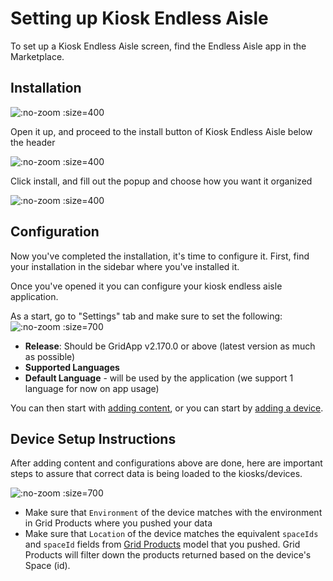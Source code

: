 # Setting up Kiosk Endless Aisle

To set up a Kiosk Endless Aisle screen, find the Endless Aisle app in the Marketplace.

## Installation

![](/assets/marketplace-endless-aisle.png ":no-zoom :size=400")

Open it up, and proceed to the install button of Kiosk Endless Aisle below the header

![](/assets/marketplace-endless-aisle-install.png ":no-zoom :size=400")

Click install, and fill out the popup and choose how you want it organized

![](/assets/marketplace-endless-aisle-installation.png ":no-zoom :size=400")

## Configuration

Now you've completed the installation, it's time to configure it.
First, find your installation in the sidebar where you've installed it.

Once you've opened it you can configure your kiosk endless aisle application.

As a start, go to "Settings" tab and make sure to set the following:
![](/assets/grid-settings.png ":no-zoom :size=700")

- **Release**: Should be GridApp v2.170.0 or above (latest version as much as possible)
- **Supported Languages**
- **Default Language** - will be used by the application (we support 1 language for now on app usage)

You can then start with [adding content](/apps/kiosk-endless-aisle/adding-content.md), or you can start by [adding a device](/general/adding-device.md).

## Device Setup Instructions

After adding content and configurations above are done, here are important steps to assure that correct data is being loaded to the kiosks/devices.

![](/assets/device-settings.png ":no-zoom :size=700")

- Make sure that `Environment` of the device matches with the environment in Grid Products where you pushed your data
- Make sure that `Location` of the device matches the equivalent `spaceIds` and `spaceId` fields from [Grid Products](/grid-products/data-model.md?id=gridproduct) model that you pushed. Grid Products will filter down the products returned based on the device's Space (id).

